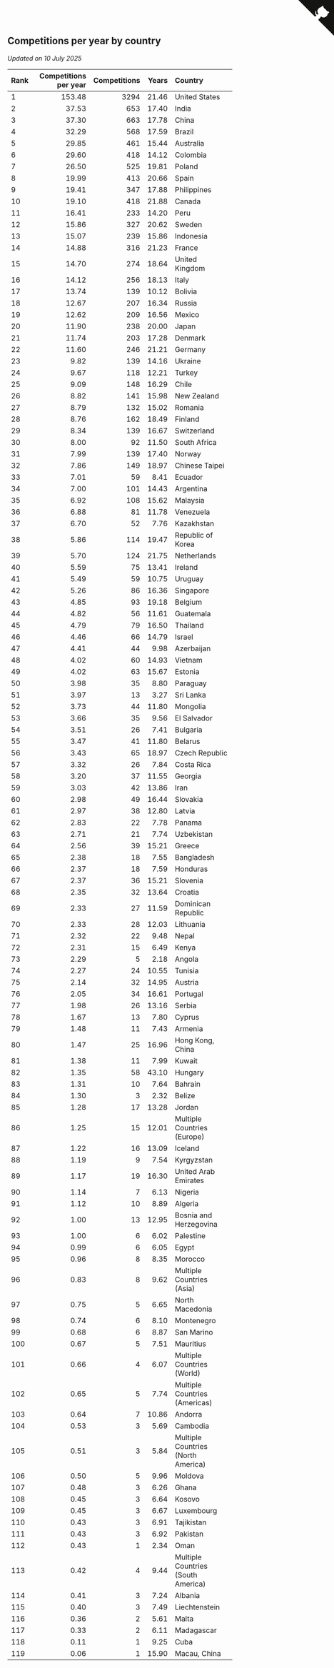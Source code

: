 ## Competitions per year by country

*Updated on 10 July 2025*

| Rank | Competitions per year | Competitions | Years | Country |
| :--- | ---: | ---: | ---: | :--- |
| 1 | 153.48 | 3294 | 21.46 | United States |
| 2 | 37.53 | 653 | 17.40 | India |
| 3 | 37.30 | 663 | 17.78 | China |
| 4 | 32.29 | 568 | 17.59 | Brazil |
| 5 | 29.85 | 461 | 15.44 | Australia |
| 6 | 29.60 | 418 | 14.12 | Colombia |
| 7 | 26.50 | 525 | 19.81 | Poland |
| 8 | 19.99 | 413 | 20.66 | Spain |
| 9 | 19.41 | 347 | 17.88 | Philippines |
| 10 | 19.10 | 418 | 21.88 | Canada |
| 11 | 16.41 | 233 | 14.20 | Peru |
| 12 | 15.86 | 327 | 20.62 | Sweden |
| 13 | 15.07 | 239 | 15.86 | Indonesia |
| 14 | 14.88 | 316 | 21.23 | France |
| 15 | 14.70 | 274 | 18.64 | United Kingdom |
| 16 | 14.12 | 256 | 18.13 | Italy |
| 17 | 13.74 | 139 | 10.12 | Bolivia |
| 18 | 12.67 | 207 | 16.34 | Russia |
| 19 | 12.62 | 209 | 16.56 | Mexico |
| 20 | 11.90 | 238 | 20.00 | Japan |
| 21 | 11.74 | 203 | 17.28 | Denmark |
| 22 | 11.60 | 246 | 21.21 | Germany |
| 23 | 9.82 | 139 | 14.16 | Ukraine |
| 24 | 9.67 | 118 | 12.21 | Turkey |
| 25 | 9.09 | 148 | 16.29 | Chile |
| 26 | 8.82 | 141 | 15.98 | New Zealand |
| 27 | 8.79 | 132 | 15.02 | Romania |
| 28 | 8.76 | 162 | 18.49 | Finland |
| 29 | 8.34 | 139 | 16.67 | Switzerland |
| 30 | 8.00 | 92 | 11.50 | South Africa |
| 31 | 7.99 | 139 | 17.40 | Norway |
| 32 | 7.86 | 149 | 18.97 | Chinese Taipei |
| 33 | 7.01 | 59 | 8.41 | Ecuador |
| 34 | 7.00 | 101 | 14.43 | Argentina |
| 35 | 6.92 | 108 | 15.62 | Malaysia |
| 36 | 6.88 | 81 | 11.78 | Venezuela |
| 37 | 6.70 | 52 | 7.76 | Kazakhstan |
| 38 | 5.86 | 114 | 19.47 | Republic of Korea |
| 39 | 5.70 | 124 | 21.75 | Netherlands |
| 40 | 5.59 | 75 | 13.41 | Ireland |
| 41 | 5.49 | 59 | 10.75 | Uruguay |
| 42 | 5.26 | 86 | 16.36 | Singapore |
| 43 | 4.85 | 93 | 19.18 | Belgium |
| 44 | 4.82 | 56 | 11.61 | Guatemala |
| 45 | 4.79 | 79 | 16.50 | Thailand |
| 46 | 4.46 | 66 | 14.79 | Israel |
| 47 | 4.41 | 44 | 9.98 | Azerbaijan |
| 48 | 4.02 | 60 | 14.93 | Vietnam |
| 49 | 4.02 | 63 | 15.67 | Estonia |
| 50 | 3.98 | 35 | 8.80 | Paraguay |
| 51 | 3.97 | 13 | 3.27 | Sri Lanka |
| 52 | 3.73 | 44 | 11.80 | Mongolia |
| 53 | 3.66 | 35 | 9.56 | El Salvador |
| 54 | 3.51 | 26 | 7.41 | Bulgaria |
| 55 | 3.47 | 41 | 11.80 | Belarus |
| 56 | 3.43 | 65 | 18.97 | Czech Republic |
| 57 | 3.32 | 26 | 7.84 | Costa Rica |
| 58 | 3.20 | 37 | 11.55 | Georgia |
| 59 | 3.03 | 42 | 13.86 | Iran |
| 60 | 2.98 | 49 | 16.44 | Slovakia |
| 61 | 2.97 | 38 | 12.80 | Latvia |
| 62 | 2.83 | 22 | 7.78 | Panama |
| 63 | 2.71 | 21 | 7.74 | Uzbekistan |
| 64 | 2.56 | 39 | 15.21 | Greece |
| 65 | 2.38 | 18 | 7.55 | Bangladesh |
| 66 | 2.37 | 18 | 7.59 | Honduras |
| 67 | 2.37 | 36 | 15.21 | Slovenia |
| 68 | 2.35 | 32 | 13.64 | Croatia |
| 69 | 2.33 | 27 | 11.59 | Dominican Republic |
| 70 | 2.33 | 28 | 12.03 | Lithuania |
| 71 | 2.32 | 22 | 9.48 | Nepal |
| 72 | 2.31 | 15 | 6.49 | Kenya |
| 73 | 2.29 | 5 | 2.18 | Angola |
| 74 | 2.27 | 24 | 10.55 | Tunisia |
| 75 | 2.14 | 32 | 14.95 | Austria |
| 76 | 2.05 | 34 | 16.61 | Portugal |
| 77 | 1.98 | 26 | 13.16 | Serbia |
| 78 | 1.67 | 13 | 7.80 | Cyprus |
| 79 | 1.48 | 11 | 7.43 | Armenia |
| 80 | 1.47 | 25 | 16.96 | Hong Kong, China |
| 81 | 1.38 | 11 | 7.99 | Kuwait |
| 82 | 1.35 | 58 | 43.10 | Hungary |
| 83 | 1.31 | 10 | 7.64 | Bahrain |
| 84 | 1.30 | 3 | 2.32 | Belize |
| 85 | 1.28 | 17 | 13.28 | Jordan |
| 86 | 1.25 | 15 | 12.01 | Multiple Countries (Europe) |
| 87 | 1.22 | 16 | 13.09 | Iceland |
| 88 | 1.19 | 9 | 7.54 | Kyrgyzstan |
| 89 | 1.17 | 19 | 16.30 | United Arab Emirates |
| 90 | 1.14 | 7 | 6.13 | Nigeria |
| 91 | 1.12 | 10 | 8.89 | Algeria |
| 92 | 1.00 | 13 | 12.95 | Bosnia and Herzegovina |
| 93 | 1.00 | 6 | 6.02 | Palestine |
| 94 | 0.99 | 6 | 6.05 | Egypt |
| 95 | 0.96 | 8 | 8.35 | Morocco |
| 96 | 0.83 | 8 | 9.62 | Multiple Countries (Asia) |
| 97 | 0.75 | 5 | 6.65 | North Macedonia |
| 98 | 0.74 | 6 | 8.10 | Montenegro |
| 99 | 0.68 | 6 | 8.87 | San Marino |
| 100 | 0.67 | 5 | 7.51 | Mauritius |
| 101 | 0.66 | 4 | 6.07 | Multiple Countries (World) |
| 102 | 0.65 | 5 | 7.74 | Multiple Countries (Americas) |
| 103 | 0.64 | 7 | 10.86 | Andorra |
| 104 | 0.53 | 3 | 5.69 | Cambodia |
| 105 | 0.51 | 3 | 5.84 | Multiple Countries (North America) |
| 106 | 0.50 | 5 | 9.96 | Moldova |
| 107 | 0.48 | 3 | 6.26 | Ghana |
| 108 | 0.45 | 3 | 6.64 | Kosovo |
| 109 | 0.45 | 3 | 6.67 | Luxembourg |
| 110 | 0.43 | 3 | 6.91 | Tajikistan |
| 111 | 0.43 | 3 | 6.92 | Pakistan |
| 112 | 0.43 | 1 | 2.34 | Oman |
| 113 | 0.42 | 4 | 9.44 | Multiple Countries (South America) |
| 114 | 0.41 | 3 | 7.24 | Albania |
| 115 | 0.40 | 3 | 7.49 | Liechtenstein |
| 116 | 0.36 | 2 | 5.61 | Malta |
| 117 | 0.33 | 2 | 6.11 | Madagascar |
| 118 | 0.11 | 1 | 9.25 | Cuba |
| 119 | 0.06 | 1 | 15.90 | Macau, China |


<a href="https://github.com/JustinTimeCuber/wca_statistics" class="github-corner" aria-label="View source on Github"><svg width="80" height="80" viewBox="0 0 250 250" style="fill:#151513; color:#fff; position: absolute; top: 0; border: 0; right: 0;" aria-hidden="true"><path d="M0,0 L115,115 L130,115 L142,142 L250,250 L250,0 Z"></path><path d="M128.3,109.0 C113.8,99.7 119.0,89.6 119.0,89.6 C122.0,82.7 120.5,78.6 120.5,78.6 C119.2,72.0 123.4,76.3 123.4,76.3 C127.3,80.9 125.5,87.3 125.5,87.3 C122.9,97.6 130.6,101.9 134.4,103.2" fill="currentColor" style="transform-origin: 130px 106px;" class="octo-arm"></path><path d="M115.0,115.0 C114.9,115.1 118.7,116.5 119.8,115.4 L133.7,101.6 C136.9,99.2 139.9,98.4 142.2,98.6 C133.8,88.0 127.5,74.4 143.8,58.0 C148.5,53.4 154.0,51.2 159.7,51.0 C160.3,49.4 163.2,43.6 171.4,40.1 C171.4,40.1 176.1,42.5 178.8,56.2 C183.1,58.6 187.2,61.8 190.9,65.4 C194.5,69.0 197.7,73.2 200.1,77.6 C213.8,80.2 216.3,84.9 216.3,84.9 C212.7,93.1 206.9,96.0 205.4,96.6 C205.1,102.4 203.0,107.8 198.3,112.5 C181.9,128.9 168.3,122.5 157.7,114.1 C157.9,116.9 156.7,120.9 152.7,124.9 L141.0,136.5 C139.8,137.7 141.6,141.9 141.8,141.8 Z" fill="currentColor" class="octo-body"></path></svg></a><style>.github-corner:hover .octo-arm{animation:octocat-wave 560ms ease-in-out}@keyframes octocat-wave{0%,100%{transform:rotate(0)}20%,60%{transform:rotate(-25deg)}40%,80%{transform:rotate(10deg)}}@media (max-width:500px){.github-corner:hover .octo-arm{animation:none}.github-corner .octo-arm{animation:octocat-wave 560ms ease-in-out}}</style>
